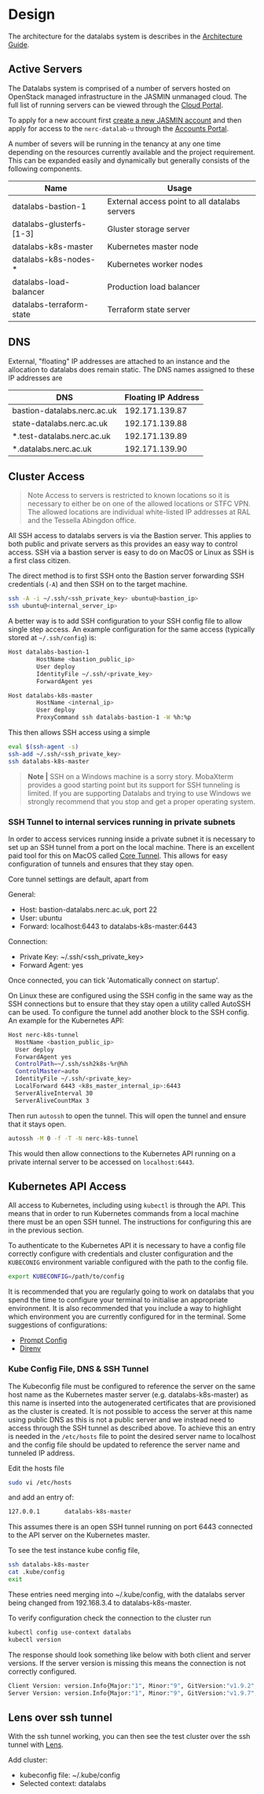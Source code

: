 # Design

The architecture for the datalabs system is describes in the [Architecture Guide](../add/01-architecture-overview.md).

## Active Servers

The Datalabs system is comprised of a number of servers hosted on OpenStack managed
infrastructure in the JASMIN unmanaged cloud. The full list of running servers can be
viewed through the [Cloud Portal](https://cloud-beta.jasmin.ac.uk/).

To apply for a new account first
[create a new JASMIN account](https://accounts.jasmin.ac.uk/application/new/)
and then apply for access to the `nerc-datalab-u` through the
[Accounts Portal](https://accounts.jasmin.ac.uk/services/cloud_tenancies/).

A number of severs will be running in the tenancy at any one time depending on the resources currently available and the project requirement. This can be expanded easily and dynamically but generally consists of the following components.

| Name | Usage |
|------|-------|
|datalabs-bastion-1|External access point to all datalabs servers|
|datalabs-glusterfs-[1-3]|Gluster storage server|
|datalabs-k8s-master|Kubernetes master node|
|datalabs-k8s-nodes-*|Kubernetes worker nodes|
|datalabs-load-balancer|Production load balancer|
|datalabs-terraform-state|Terraform state server|

## DNS

External, "floating" IP addresses are attached to an instance and the allocation to
datalabs does remain static. The DNS names assigned to these IP addresses are

|DNS|Floating IP Address|
|---|-------------------|
|bastion-datalabs.nerc.ac.uk|192.171.139.87|
|state-datalabs.nerc.ac.uk|192.171.139.88|
|*.test-datalabs.nerc.ac.uk|192.171.139.89|
|*.datalabs.nerc.ac.uk|192.171.139.90|

## Cluster Access

> Note Access to servers is restricted to known locations so it is necessary to either
be on one of the allowed locations or STFC VPN. The allowed locations are individual
white-listed IP addresses at RAL and the Tessella Abingdon office.

All SSH access to datalabs servers is via the Bastion server. This applies to both
public and private servers as this provides an easy way to control access. SSH via a
bastion server is easy to do on MacOS or Linux as SSH is a first class citizen.

The direct method is to first SSH onto the Bastion server forwarding SSH credentials
(`-A`) and then SSH on to the target machine.

```bash
ssh -A -i ~/.ssh/<ssh_private_key> ubuntu@<bastion_ip>
ssh ubuntu@<internal_server_ip>
```

A better way is to add SSH configuration to your SSH config file to allow single step
access. An example configuration for the same access (typically stored at `~/.ssh/config`) is:

```bash
Host datalabs-bastion-1
        HostName <bastion_public_ip>
        User deploy
        IdentityFile ~/.ssh/<private_key>
        ForwardAgent yes

Host datalabs-k8s-master
        HostName <internal_ip>
        User deploy
        ProxyCommand ssh datalabs-bastion-1 -W %h:%p
```

This then allows SSH access using a simple

```bash
eval $(ssh-agent -s)
ssh-add ~/.ssh/<ssh_private_key>
ssh datalabs-k8s-master
```

> **Note |** SSH on a Windows machine is a sorry story. MobaXterm provides a good
starting point but its support for SSH tunneling is limited. If you are supporting
Datalabs and trying to use Windows we strongly recommend that you stop and get a proper
operating system.

### SSH Tunnel to internal services running in private subnets

In order to access services running inside a private subnet it is necessary to set up an
SSH tunnel from a port on the local machine. There is an excellent paid tool for this on
MacOS called [Core Tunnel](https://coressh.io/).
This allows for easy configuration of tunnels and ensures that they stay open.

Core tunnel settings are default, apart from

General:

* Host: bastion-datalabs.nerc.ac.uk, port 22
* User: ubuntu
* Forward: localhost:6443 to datalabs-k8s-master:6443

Connection:

* Private Key: ~/.ssh/<ssh_private_key>
* Forward Agent: yes

Once connected, you can tick 'Automatically connect on startup'.

On Linux these are configured using the SSH config in the same way as the SSH connections
but to ensure that they stay open a utility called AutoSSH can be used. To configure the
tunnel add another block to the SSH config. An example for the Kubernetes API:

```bash
Host nerc-k8s-tunnel
  HostName <bastion_public_ip>
  User deploy
  ForwardAgent yes
  ControlPath=~/.ssh/ssh2k8s-%r@%h
  ControlMaster=auto
  IdentityFile ~/.ssh/<private_key>
  LocalForward 6443 <k8s_master_internal_ip>:6443
  ServerAliveInterval 30
  ServerAliveCountMax 3
```

Then run `autossh` to open the tunnel. This will open the tunnel and ensure that it stays
open.

```bash
autossh -M 0 -f -T -N nerc-k8s-tunnel
```

This would then allow connections to the Kubernetes API running on a private internal
server to be accessed on `localhost:6443`.

## Kubernetes API Access

All access to Kubernetes, including using `kubectl` is through the API. This means that
in order to run Kubernetes commands from a local machine there must be an open SSH
tunnel. The instructions for configuring this are in the previous section.

To authenticate to the Kubernetes API it is necessary to have a config file correctly
configure with credentials and cluster configuration and the `KUBECONIG` environment
variable configured with the path to the config file.

```bash
export KUBECONFIG=/path/to/config
```

It is recommended that you are regularly going to work on datalabs that you spend the
time to configure your terminal to initialise an appropriate environment. It is also
recommended that you include a way to highlight which environment you are currently
configured for in the terminal. Some suggestions of configurations:

* [Prompt Config](https://github.com/jonmosco/kube-ps1)
* [Direnv](https://direnv.net/)

### Kube Config File, DNS & SSH Tunnel

The Kubeconfig file must be configured to reference the server on the same host name as
the Kubernetes master server (e.g. datalabs-k8s-master) as this name is inserted into
the autogenerated certificates that are provisioned as the cluster is created. It is not
possible to access the server at this name using public DNS as this is not a public
server and we instead need to access through the SSH tunnel as described above. To
achieve this an entry is needed in the `/etc/hosts` file to point the desired server name
to localhost and the config file should be updated to reference the server name and
tunneled IP address.

Edit the hosts file

```bash
sudo vi /etc/hosts
```

and add an entry of:

```bash
127.0.0.1       datalabs-k8s-master
```

This assumes there is an open SSH tunnel running on port 6443 connected to the API
server on the Kubernetes master.

To see the test instance kube config file,

```bash
ssh datalabs-k8s-master
cat .kube/config
exit
```

These entries need merging into ~/.kube/config, with the datalabs server being changed from 192.168.3.4 to datalabs-k8s-master.

To verify configuration check the connection to the cluster run

```bash
kubectl config use-context datalabs
kubectl version
```

The response should look something like below with both client and server versions. If
the server version is missing this means the connection is not correctly configured.

```bash
Client Version: version.Info{Major:"1", Minor:"9", GitVersion:"v1.9.2", GitCommit:"5fa2db2bd46ac79e5e00a4e6ed24191080aa463b", GitTreeState:"clean", BuildDate:"2018-01-18T21:11:08Z", GoVersion:"go1.9.2", Compiler:"gc", Platform:"darwin/amd64"}
Server Version: version.Info{Major:"1", Minor:"9", GitVersion:"v1.9.7", GitCommit:"dd5e1a2978fd0b97d9b78e1564398aeea7e7fe92", GitTreeState:"clean", BuildDate:"2018-04-18T23:58:35Z", GoVersion:"go1.9.3", Compiler:"gc", Platform:"linux/amd64
```

## Lens over ssh tunnel

With the ssh tunnel working, you can then see the test cluster over the ssh tunnel with [Lens](https://k8slens.dev/).

Add cluster:

* kubeconfig file: ~/.kube/config
* Selected context: datalabs
